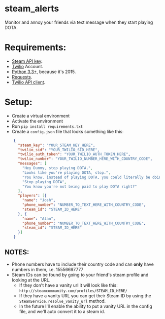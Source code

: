 # steam_alerts
Monitor and annoy your friends via text message when they start playing DOTA.

# Requirements:

* [Steam API key](https://steamcommunity.com/dev/apikey).
* [Twilio](http://www.twilio.com) Account.
* [Python 3.3+](https://www.python.org/downloads/), because it's 2015.
* [Requests](http://docs.python-requests.org/en/latest/).
* [Twilio API client](https://www.twilio.com/docs/python/install).

# Setup:

* Create a virtual environment
* Activate the environment
* Run `pip install requirements.txt`
* Create a `config.json` file that looks something like this:
```JSON
    {
      "steam_key": "YOUR_STEAM_KEY_HERE",
      "twilio_sid": "YOUR_TWILIO_SID_HERE",
      "twilio_auth_token": "YOUR_TWILIO_AUTH_TOKEN_HERE",
      "twilio_number": "YOUR_TWILIO_NUMBER_HERE_WITH_COUNTRY_CODE",
      "messages": [
        "Hey Dummy, stop playing DOTA.",
        "Looks like you're playing DOTA, stop.",
        "You know, instead of playing DOTA, you could literally be doing anything else.",
        "Stop playing DOTA",
        "You know you're not being paid to play DOTA right?"
      ],
      "players": [{
        "name": "Josh",
        "phone_number": "NUMBER_TO_TEXT_HERE_WITH_COUNTRY_CODE",
        "steam_id": "STEAM_ID_HERE"
      }, {
        "name": "Alan",
        "phone_number": "NUMBER_TO_TEXT_HERE_WITH_COUNTRY_CODE",
        "steam_id": "STEAM_ID_HERE"
      }]
    }
```
## NOTES:

* Phone numbers have to include their country code and can **only** have numbers in them, i.e. 15556667777
* Steam IDs can be found by going to your friend's steam profile and looking at the URL.
    * If they don't have a vanity url it will look like this: `http://steamcommunity.com/profiles/STEAM_ID_HERE/`
    * If they have a vanity URL you can get their Steam ID by using the `SteamService.resolve_vanity_url` method.
    * In the future I'll enable the ability to put a vanity URL in the config file, and we'll auto convert it to a steam id.
